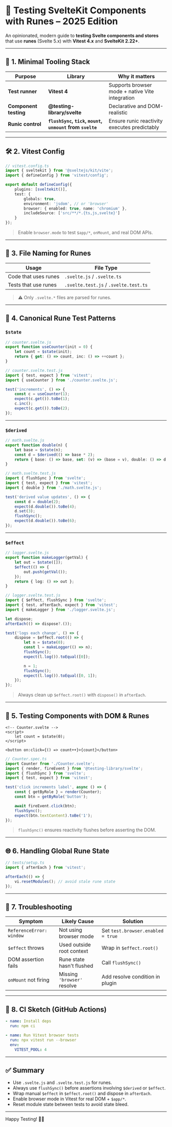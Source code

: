 # 🧪 Testing SvelteKit Components with Runes – 2025 Edition

An opinionated, modern guide to **testing Svelte components and stores** that use **runes** (Svelte 5.x) with **Vitest 4.x** and **SvelteKit 2.22+**.

---

## 🧱 1. Minimal Tooling Stack

| Purpose               | Library                                                   | Why it matters                                  |
| --------------------- | --------------------------------------------------------- | ----------------------------------------------- |
| **Test runner**       | **Vitest 4**                                              | Supports browser mode + native Vite integration |
| **Component testing** | **@testing-library/svelte**                               | Declarative and DOM-realistic                   |
| **Runic control**     | **`flushSync`, `tick`, `mount`, `unmount` from `svelte`** | Ensure runic reactivity executes predictably    |

---

## 🛠 2. Vitest Config

```ts
// vitest.config.ts
import { sveltekit } from '@sveltejs/kit/vite';
import { defineConfig } from 'vitest/config';

export default defineConfig({
	plugins: [sveltekit()],
	test: {
		globals: true,
		environment: 'jsdom', // or 'browser'
		browser: { enabled: true, name: 'chromium' },
		includeSource: ['src/**/*.{ts,js,svelte}']
	}
});
```

> Enable `browser.mode` to test `$app/*`, `onMount`, and real DOM APIs.

---

## 📂 3. File Naming for Runes

| Usage                | File Type                             |
| -------------------- | ------------------------------------- |
| Code that uses runes | `.svelte.js` / `.svelte.ts`           |
| Tests that use runes | `.svelte.test.js` / `.svelte.test.ts` |

> ⚠ Only `.svelte.*` files are parsed for runes.

---

## 🎯 4. Canonical Rune Test Patterns

### `$state`

```ts
// counter.svelte.js
export function useCounter(init = 0) {
	let count = $state(init);
	return { get: () => count, inc: () => ++count };
}

// counter.svelte.test.js
import { test, expect } from 'vitest';
import { useCounter } from './counter.svelte.js';

test('increments', () => {
	const c = useCounter(1);
	expect(c.get()).toBe(1);
	c.inc();
	expect(c.get()).toBe(2);
});
```

---

### `$derived`

```ts
// math.svelte.js
export function double(n) {
	let base = $state(n);
	const d = $derived(() => base * 2);
	return { base: () => base, set: (v) => (base = v), double: () => d };
}

// math.svelte.test.js
import { flushSync } from 'svelte';
import { test, expect } from 'vitest';
import { double } from './math.svelte.js';

test('derived value updates', () => {
	const d = double(2);
	expect(d.double()).toBe(4);
	d.set(3);
	flushSync();
	expect(d.double()).toBe(6);
});
```

---

### `$effect`

```ts
// logger.svelte.js
export function makeLogger(getVal) {
	let out = $state([]);
	$effect(() => {
		out.push(getVal());
	});
	return { log: () => out };
}

// logger.svelte.test.js
import { $effect, flushSync } from 'svelte';
import { test, afterEach, expect } from 'vitest';
import { makeLogger } from './logger.svelte.js';

let dispose;
afterEach(() => dispose?.());

test('logs each change', () => {
	dispose = $effect.root(() => {
		let n = $state(0);
		const l = makeLogger(() => n);
		flushSync();
		expect(l.log()).toEqual([0]);

		n = 1;
		flushSync();
		expect(l.log()).toEqual([0, 1]);
	});
});
```

> Always clean up `$effect.root()` with `dispose()` in `afterEach`.

---

## 🧪 5. Testing Components with DOM & Runes

```svelte
<!-- Counter.svelte -->
<script>
	let count = $state(0);
</script>

<button on:click={() => count++}>{count}</button>
```

```ts
// Counter.spec.ts
import Counter from './Counter.svelte';
import { render, fireEvent } from '@testing-library/svelte';
import { flushSync } from 'svelte';
import { test, expect } from 'vitest';

test('click increments label', async () => {
	const { getByRole } = render(Counter);
	const btn = getByRole('button');

	await fireEvent.click(btn);
	flushSync();
	expect(btn.textContent).toBe('1');
});
```

> `flushSync()` ensures reactivity flushes before asserting the DOM.

---

## 🌐 6. Handling Global Rune State

```ts
// tests/setup.ts
import { afterEach } from 'vitest';

afterEach(() => {
	vi.resetModules(); // avoid stale rune state
});
```

---

## 🧰 7. Troubleshooting

| Symptom                  | Likely Cause                | Solution                          |
| ------------------------ | --------------------------- | --------------------------------- |
| `ReferenceError: window` | Not using browser mode      | Set `test.browser.enabled = true` |
| `$effect` throws         | Used outside root context   | Wrap in `$effect.root()`          |
| DOM assertion fails      | Rune state hasn't flushed   | Call `flushSync()`                |
| `onMount` not firing     | Missing `'browser'` resolve | Add resolve condition in plugin   |

---

## 🧪 8. CI Sketch (GitHub Actions)

```yaml
- name: Install deps
  run: npm ci

- name: Run Vitest browser tests
  run: npx vitest run --browser
  env:
    VITEST_POOL: 4
```

---

## ✅ Summary

- Use `.svelte.js` and `.svelte.test.js` for runes.
- Always use `flushSync()` before assertions involving `$derived` or `$effect`.
- Wrap manual `$effect` in `$effect.root()` and dispose in `afterEach`.
- Enable browser mode in Vitest for real DOM + `$app/*`.
- Reset module state between tests to avoid state bleed.

---

Happy Testing! 🧪✨
